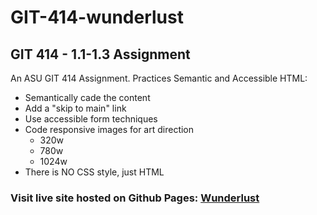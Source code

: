 # GIT-414-wunderlust

## GIT 414 - 1.1-1.3 Assignment

An ASU GIT 414 Assignment. Practices Semantic and Accessible HTML:

- Semantically cade the content
- Add a "skip to main" link
- Use accessible form techniques
- Code responsive images for art direction
  - 320w
  - 780w
  - 1024w
- There is NO CSS style, just HTML

### Visit live site hosted on Github Pages: [Wunderlust](https://kmomoharapelous.github.io/GIT-414-wunderlust/)
